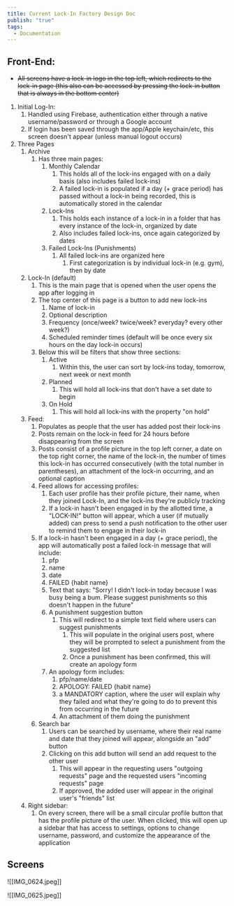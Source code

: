 ```yaml
---
title: Current Lock-In Factory Design Doc
publish: "true"
tags:
  - Documentation
---
```

## Front-End:
* ~~All screens have a lock-in logo in the top left, which redirects to the lock-in page (this also can be accessed by pressing the lock-in button that is always in the bottom center)~~
1. Initial Log-In:
	1. Handled using Firebase, authentication either through a native username/password or through a Google account
	2. If login has been saved through the app/Apple keychain/etc, this screen doesn't appear (unless manual logout occurs)
2. Three Pages
	1. Archive
		1. Has three main pages: 
			1. Monthly Calendar
				1. This holds all of the lock-ins engaged with on a daily basis (also includes failed lock-ins)
				2. A failed lock-in is populated if a day (+ grace period) has passed without a lock-in being recorded, this is automatically stored in the calendar
			2. Lock-Ins
				1. This holds each instance of a lock-in in a folder that has every instance of the lock-in, organized by date
				2. Also includes failed lock-ins, once again categorized by dates
			3. Failed Lock-Ins (Punishments)
				1. All failed lock-ins are organized here
					1. First categorization is by individual lock-in (e.g. gym), then by date
	2. Lock-In (default)
		1. This is the main page that is opened when the user opens the app after logging in
		2. The top center of this page is a button to add new lock-ins
			1. Name of lock-in
			2. Optional description
			3. Frequency (once/week? twice/week? everyday? every other week?)
			4. Scheduled reminder times (default will be once every six hours on the day lock-in occurs)
		3. Below this will be filters that show three sections:
			1. Active
				1. Within this, the user can sort by lock-ins today, tomorrow, next week or next month
			2. Planned
				1. This will hold all lock-ins that don't have a set date to begin
			3. On Hold
				1. This will hold all lock-ins with the property "on hold"
	3. Feed:
		1. Populates as people that the user has added post their lock-ins
		2. Posts remain on the lock-in feed for 24 hours before disappearing from the screen
		3. Posts consist of a profile picture in the top left corner, a date on the top right corner, the name of the lock-in, the number of times this lock-in has occurred consecutively (with the total number in parentheses), an attachment of the lock-in occurring, and an optional caption
		4. Feed allows for accessing profiles:
			1. Each user profile has their profile picture, their name, when they joined Lock-In, and the lock-ins they're publicly tracking
			2. If a lock-in hasn't been engaged in by the allotted time, a "LOCK-IN!" button will appear, which a user (if mutually added) can press to send a push notification to the other user to remind them to engage in their lock-in
		5. If a lock-in hasn't been engaged in a day (+ grace period), the app will automatically post a failed lock-in message that will include:
			1. pfp
			2. name
			3. date
			4. FAILED {habit name}
			5. Text that says: "Sorry! I didn't lock-in today because I was busy being a bum. Please suggest punishments so this doesn't happen in the future"
			6. A punishment suggestion button
				1. This will redirect to a simple text field where users can suggest punishments
					1. This will populate in the original users post, where they will be prompted to select a punishment from the suggested list
					2. Once a punishment has been confirmed, this will create an apology form
			7. An apology form includes:
				1. pfp/name/date
				2. APOLOGY: FAILED {habit name}
				3. a MANDATORY caption, where the user will explain why they failed and what they're going to do to prevent this from occurring in the future
				4. An attachment of them doing the punishment
		6. Search bar
			1. Users can be searched by username, where their real name and date that they joined will appear, alongside an "add" button
			2. Clicking on this add button will send an add request to the other user
				1. This will appear in the requesting users "outgoing requests" page and the requested users "incoming requests" page
				2. If approved, the added user will appear in the original user's "friends" list
	4. Right sidebar:
		1. On every screen, there will be a small circular profile button that has the profile picture of the user. When clicked, this will open up a sidebar that has access to settings, options to change username, password, and customize the appearance of the application
## Screens

![[IMG_0624.jpeg]]

![[IMG_0625.jpeg]]